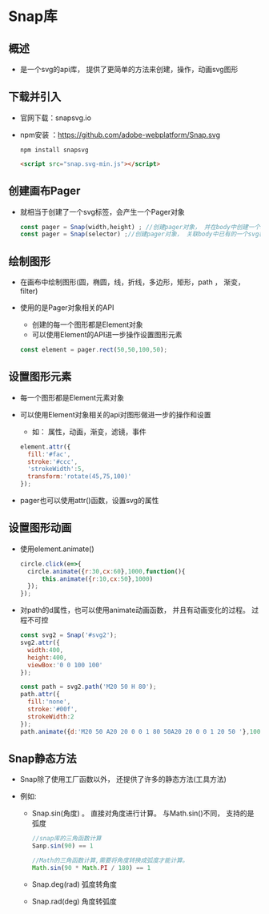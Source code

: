 # Snap库

## 概述

+ 是一个svg的api库， 提供了更简单的方法来创建，操作，动画svg图形

## 下载并引入

+ 官网下载：snapsvg.io
+ npm安装 ：https://github.com/adobe-webplatform/Snap.svg

  ```shell
  npm install snapsvg
  ```

  ```html
  <script src="snap.svg-min.js"></script>
  ```

## 创建画布Pager

+ 就相当于创建了一个svg标签，会产生一个Pager对象

  ```js
  const pager = Snap(width,height) ; //创建pager对象， 并在body中创建一个svg标签
  const pager = Snap(selector) ;//创建pager对象， 关联body中已有的一个svg标签。
  ```

## 绘制图形

+ 在画布中绘制图形(圆，椭圆，线，折线，多边形，矩形，path ， 渐变，filter)

+ 使用的是Pager对象相关的API

  + 创建的每一个图形都是Element对象
  + 可以使用Element的API进一步操作设置图形元素

  ```js
  const element = pager.rect(50,50,100,50);
  ```

## 设置图形元素

+ 每一个图形都是Element元素对象
+ 可以使用Element对象相关的api对图形做进一步的操作和设置

  + 如： 属性，动画，渐变，滤镜，事件

  ```js
  element.attr({
    fill:'#fac',
    stroke:'#ccc',
    'strokeWidth':5,
    transform:'rotate(45,75,100)'
  });
  ```

+ pager也可以使用attr()函数，设置svg的属性

## 设置图形动画

+ 使用element.animate()

  ```js
  circle.click(e=>{
    circle.animate({r:30,cx:60},1000,function(){
        this.animate({r:10,cx:50},1000)
    });
  });
  ```

+ 对path的d属性，也可以使用animate动画函数， 并且有动画变化的过程。 过程不可控

  ```js
  const svg2 = Snap('#svg2');
  svg2.attr({
    width:400,
    height:400,
    viewBox:'0 0 100 100'
  });

  const path = svg2.path('M20 50 H 80');
  path.attr({
    fill:'none',
    stroke:'#00f',
    strokeWidth:2
  });
  path.animate({d:'M20 50 A20 20 0 0 1 80 50A20 20 0 0 1 20 50 '},1000);
  ```

## Snap静态方法

+ Snap除了使用工厂函数以外， 还提供了许多的静态方法(工具方法)

+ 例如:

  + Snap.sin(角度) 。 直接对角度进行计算。 与Math.sin()不同， 支持的是弧度

      ```js
      //snap库的三角函数计算
      Sanp.sin(90) == 1

      //Math的三角函数计算,需要将角度转换成弧度才能计算。
      Math.sin(90 * Math.PI / 180) == 1
      ```

  + Snap.deg(rad) 弧度转角度

  + Snap.rad(deg) 角度转弧度
